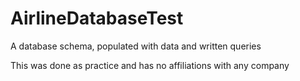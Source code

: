 # AirlineDatabaseTest
A database schema, populated with data and written queries

This was done as practice and has no affiliations with any company
